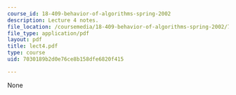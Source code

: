 ```yaml
---
course_id: 18-409-behavior-of-algorithms-spring-2002
description: Lecture 4 notes.
file_location: /coursemedia/18-409-behavior-of-algorithms-spring-2002/7030189b2d0e76ce8b158dfe6820f415_lect4.pdf
file_type: application/pdf
layout: pdf
title: lect4.pdf
type: course
uid: 7030189b2d0e76ce8b158dfe6820f415

---
```

None